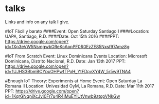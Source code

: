 # talks
Links and info on any talk I give.

#IoT Fácil y barato
####Event: Open Saturday Santiago I
####Location: UAPA, Santiago, R.D.
####Date: Oct 15th 2016
####PPT: https://drive.google.com/open?id=1Xp3eVW5NsmgwbOReKcAopPF0R0EzZE85Nxsf97Amz8g


#IoT From Scratch
Event:    Linux Dominicana Events
Location: Microsoft Dominicana, Distrito Nacional, R.D.
Date:     Jan 13th 2017
PPT:      https://drive.google.com/open?id=1UJHS3BbmBCYpuOHPwfTPxH_YtFDpvXY4W_5r5w9TNA4


#Enough IoT Theory: Experiments at Home
Event:    Open Saturday La Romana II
Location: Univesidad OyM, La Romana, R.D.
Date:     Mar 11th 2017
PPT:      https://drive.google.com/open?id=1KqrGNqniXcJvi0Fr7u4R4iMuEYlUtVnwb9atgoVNkGw
